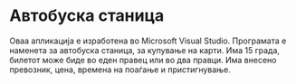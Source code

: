 Автобуска станица
=================

Оваа апликација е изработена во Microsoft Visual Studio.
Програмата е наменета за автобуска станица, за купување на карти. 
Има 15 града, билетот може биде во еден правец или во два правци.
Има внесено превозник, цена, времена на поаѓање и пристигнување.
